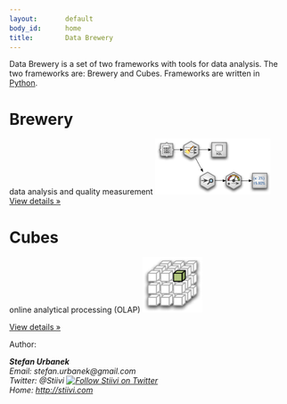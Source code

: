 ```yaml
---
layout:       default
body_id:      home
title:        Data Brewery
---
```


Data Brewery is a set of two frameworks with tools for data analysis. The two frameworks are: Brewery and Cubes.
Frameworks are written in [Python](http://python.org).

<div class="row">
<div class="span5">
<h1>Brewery</h1>
data analysis and quality measurement
<img src="images/brewery-stream.png" height="100px"/>
<a class="btn" href="brewery.html">View details &raquo;</a>
</div>

<div class="span5">

<h1>Cubes</h1>
<p>online analytical processing (OLAP)
<img src="images/cubes-image.png" height="100px"/>
</p>
<a class="btn" href="cubes.html">View details &raquo;</a>
</div>
</div>

Author:
<address>
  <strong>Stefan Urbanek</strong><br />
  Email: <a mailto="">stefan.urbanek@gmail.com</a><br />
  Twitter: @Stiivi <a href="http://www.twitter.com/Stiivi"><img src="http://twitter-badges.s3.amazonaws.com/t_small-a.png" alt="Follow Stiivi on Twitter"/></a><br />
  Home: <a href="http://stiivi.com">http://stiivi.com</a>
  <br />
 </address>
